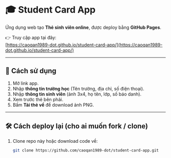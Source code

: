 # 🎓 Student Card App

Ứng dụng web tạo **Thẻ sinh viên online**, được deploy bằng **GitHub Pages**.

👉 Truy cập app tại đây:  
[https://caoqan1989-dot.github.io/student-card-app/](https://caoqan1989-dot.github.io/student-card-app/)

---

## 🚀 Cách sử dụng
1. Mở link app.  
2. Nhập **thông tin trường học** (Tên trường, địa chỉ, số điện thoại).  
3. Nhập **thông tin sinh viên** (ảnh 3x4, họ tên, lớp, số báo danh).  
4. Xem trước thẻ bên phải.  
5. Bấm **Tải thẻ về** để download ảnh PNG.

---

## 🛠 Cách deploy lại (cho ai muốn fork / clone)
1. Clone repo này hoặc download code về:
   ```bash
   git clone https://github.com/caoqan1989-dot/student-card-app.git
